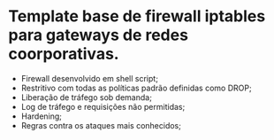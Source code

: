 
# Template base de firewall iptables para gateways de redes coorporativas.

* Firewall desenvolvido em shell script;
* Restritivo com todas as políticas padrão definidas como DROP;
* Liberação de tráfego sob demanda;
* Log de tráfego e requisições não permitidas;
* Hardening;
* Regras contra os ataques mais conhecidos;
